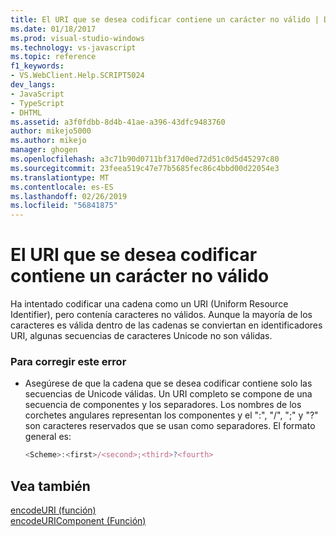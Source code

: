 ```yaml
---
title: El URI que se desea codificar contiene un carácter no válido | Documentos de Microsoft
ms.date: 01/18/2017
ms.prod: visual-studio-windows
ms.technology: vs-javascript
ms.topic: reference
f1_keywords:
- VS.WebClient.Help.SCRIPT5024
dev_langs:
- JavaScript
- TypeScript
- DHTML
ms.assetid: a3f0fdbb-8d4b-41ae-a396-43dfc9483760
author: mikejo5000
ms.author: mikejo
manager: ghogen
ms.openlocfilehash: a3c71b90d0711bf317d0ed72d51c0d5d45297c80
ms.sourcegitcommit: 23feea519c47e77b5685fec86c4bbd00d22054e3
ms.translationtype: MT
ms.contentlocale: es-ES
ms.lasthandoff: 02/26/2019
ms.locfileid: "56841875"
---
```

# <a name="the-uri-to-be-encoded-contains-an-invalid-character"></a>El URI que se desea codificar contiene un carácter no válido
Ha intentado codificar una cadena como un URI (Uniform Resource Identifier), pero contenía caracteres no válidos. Aunque la mayoría de los caracteres es válida dentro de las cadenas se conviertan en identificadores URI, algunas secuencias de caracteres Unicode no son válidas.  
  
### <a name="to-correct-this-error"></a>Para corregir este error  
  
-   Asegúrese de que la cadena que se desea codificar contiene solo las secuencias de Unicode válidas. Un URI completo se compone de una secuencia de componentes y los separadores. Los nombres de los corchetes angulares representan los componentes y el ":", "/", ";" y "?" son caracteres reservados que se usan como separadores. El formato general es:  
  
    ```JavaScript  
    <Scheme>:<first>/<second>;<third>?<fourth>  
    ```  
  
## <a name="see-also"></a>Vea también  
 [encodeURI (función)](../../javascript/reference/encodeuri-function-javascript.md)   
 [encodeURIComponent (Función)](../../javascript/reference/encodeuricomponent-function-javascript.md)